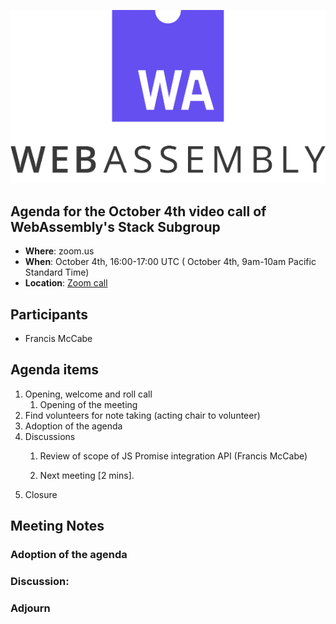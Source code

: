 ![WebAssembly logo](/images/WebAssembly.png)

## Agenda for the October 4th video call of WebAssembly's Stack Subgroup

- **Where**: zoom.us
- **When**:  October 4th, 16:00-17:00 UTC ( October 4th, 9am-10am Pacific Standard Time)
- **Location**: [Zoom call](https://zoom.us/j/91846860726?pwd=NVVNVmpvRVVFQkZTVzZ1dTFEcXgrdz09)


## Participants
- Francis McCabe



## Agenda items

1. Opening, welcome and roll call
    1. Opening of the meeting
1. Find volunteers for note taking (acting chair to volunteer)
1. Adoption of the agenda
1. Discussions
   1. Review of scope of JS Promise integration API (Francis McCabe)

   2. Next meeting [2 mins].
1. Closure

## Meeting Notes


### Adoption of the agenda

### Discussion:

### Adjourn
